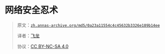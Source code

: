 # 网络安全忍术

> 原文：[`zh.annas-archive.org/md5/0a23a11554c4c45632b3326e189b14ee`](https://zh.annas-archive.org/md5/0a23a11554c4c45632b3326e189b14ee)
> 
> 译者：[飞龙](https://github.com/wizardforcel)
> 
> 协议：[CC BY-NC-SA 4.0](http://creativecommons.org/licenses/by-nc-sa/4.0/)